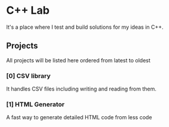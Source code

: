 # C++ Lab
It's a place where I test and build solutions for my ideas in C++. 

## Projects
All projects will be listed here ordered from latest to oldest

### [0] CSV library
It handles CSV files including writing and reading from them.

### [1] HTML Generator
A fast way to generate detailed HTML code from less code
